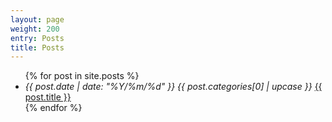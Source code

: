 ```yaml
---
layout: page
weight: 200
entry: Posts
title: Posts
---
```


<ul>
  {% for post in site.posts %}
    <li>
      <i>{{ post.date | date: "%Y/%m/%d" }}
      {{ post.categories[0] | upcase }}</i>
      <a href="{{ post.url }}">{{ post.title }}</a>
    </li>
  {% endfor %}
</ul>
